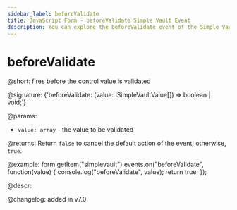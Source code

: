 ```yaml
---
sidebar_label: beforeValidate
title: JavaScript Form - beforeValidate Simple Vault Event 
description: You can explore the beforeValidate event of the Simple Vault control of Form in the documentation of the DHTMLX JavaScript UI library. Browse developer guides and API reference, try out code examples and live demos, and download a free 30-day evaluation version of DHTMLX Suite 7.
---
```


# beforeValidate

@short: fires before the control value is validated

@signature: {'beforeValidate: (value: ISimpleVaultValue[]) => boolean | void;'}

@params:
- `value: array` - the value to be validated

@returns:
Return `false` to cancel the default action of the event; otherwise, `true`.

@example:
form.getItem("simplevault").events.on("beforeValidate", function(value) {
    console.log("beforeValidate", value);
    return true;
});

@descr:

@changelog: added in v7.0
